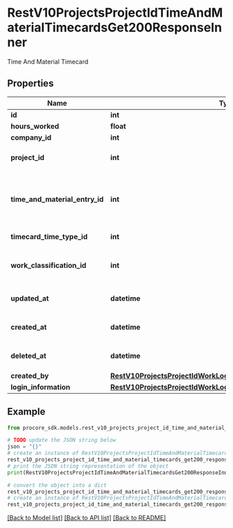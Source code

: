 # RestV10ProjectsProjectIdTimeAndMaterialTimecardsGet200ResponseInner

Time And Material Timecard

## Properties

Name | Type | Description | Notes
------------ | ------------- | ------------- | -------------
**id** | **int** | ID | [optional] 
**hours_worked** | **float** | Quantity | [optional] 
**company_id** | **int** | Company ID | [optional] 
**project_id** | **int** | Unique identifier for the project. | [optional] 
**time_and_material_entry_id** | **int** | Time And Material Entry ID the timecard is associated with | [optional] 
**timecard_time_type_id** | **int** | Type ID for the timecard | [optional] 
**work_classification_id** | **int** | Work classification id for the worker | [optional] 
**updated_at** | **datetime** | Date the Material was updated | [optional] 
**created_at** | **datetime** | Date the Material was created | [optional] 
**deleted_at** | **datetime** | Date the Material was deleted | [optional] 
**created_by** | [**RestV10ProjectsProjectIdWorkLogsGet200ResponseInnerCreatedBy**](RestV10ProjectsProjectIdWorkLogsGet200ResponseInnerCreatedBy.md) |  | [optional] 
**login_information** | [**RestV10ProjectsProjectIdWorkLogsGet200ResponseInnerCreatedBy**](RestV10ProjectsProjectIdWorkLogsGet200ResponseInnerCreatedBy.md) |  | [optional] 

## Example

```python
from procore_sdk.models.rest_v10_projects_project_id_time_and_material_timecards_get200_response_inner import RestV10ProjectsProjectIdTimeAndMaterialTimecardsGet200ResponseInner

# TODO update the JSON string below
json = "{}"
# create an instance of RestV10ProjectsProjectIdTimeAndMaterialTimecardsGet200ResponseInner from a JSON string
rest_v10_projects_project_id_time_and_material_timecards_get200_response_inner_instance = RestV10ProjectsProjectIdTimeAndMaterialTimecardsGet200ResponseInner.from_json(json)
# print the JSON string representation of the object
print(RestV10ProjectsProjectIdTimeAndMaterialTimecardsGet200ResponseInner.to_json())

# convert the object into a dict
rest_v10_projects_project_id_time_and_material_timecards_get200_response_inner_dict = rest_v10_projects_project_id_time_and_material_timecards_get200_response_inner_instance.to_dict()
# create an instance of RestV10ProjectsProjectIdTimeAndMaterialTimecardsGet200ResponseInner from a dict
rest_v10_projects_project_id_time_and_material_timecards_get200_response_inner_from_dict = RestV10ProjectsProjectIdTimeAndMaterialTimecardsGet200ResponseInner.from_dict(rest_v10_projects_project_id_time_and_material_timecards_get200_response_inner_dict)
```
[[Back to Model list]](../README.md#documentation-for-models) [[Back to API list]](../README.md#documentation-for-api-endpoints) [[Back to README]](../README.md)


